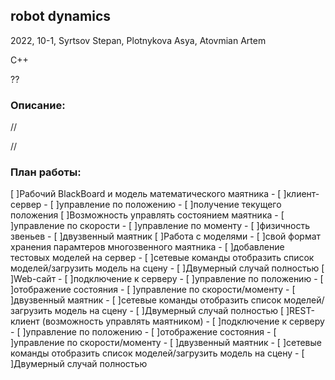 ## robot dynamics

2022, 10-1, Syrtsov Stepan, Plotnykova Asya, Atovmian Artem

C++

??

### Описание:

// 

//

### План работы:

[ ]Рабочий BlackBoard и модель математического маятника
    - [ ]клиент-сервер
    - [ ]управление по положению
    - [ ]получение текущего положения
[ ]Возможность управлять состоянием маятника
    - [ ]управление по скорости
    - [ ]управление по моменту
    - [ ]физичность звеньев
    - [ ]двузвенный маятник
[ ]Работа с моделями
    - [ ]свой формат хранения парамтеров многозвенного маятника
    - [ ]добавление тестовых моделей на сервер
    - [ ]cетевые команды отобразить список моделей/загрузить модель на сцену
    - [ ]Двумерный случай полностью
[ ]Web-сайт
    - [ ]подключение к серверу
    - [ ]управление по положению
    - [ ]отображение состояния
    - [ ]управление по скорости/моменту
    - [ ]двузвенный маятник
    - [ ]cетевые команды отобразить список моделей/загрузить модель на сцену
    - [ ]Двумерный случай полностью
[ ]REST-клиент (возможность управлять маятником)
    - [ ]подключение к серверу
    - [ ]управление по положению
    - [ ]отображение состояния
    - [ ]управление по скорости/моменту
    - [ ]двузвенный маятник
    - [ ]cетевые команды отобразить список моделей/загрузить модель на сцену
    - [ ]Двумерный случай полностью

